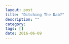 ```yaml
---
layout: post
title: "Ditching The Dab?"
description: ""
category:
tags: []
date: 2016-06-09
---
```

